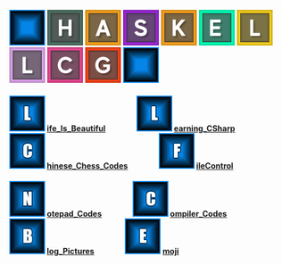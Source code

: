 ![Sperator](https://github.com/haskellcg/Blog_Pictures/blob/master/ICONS/OIK_5/OIK_5%20(73).jpg)
![H](https://github.com/haskellcg/Blog_Pictures/blob/master/ICONS/OIK_4/OIK_4%20(1).jpg)
![A](https://github.com/haskellcg/Blog_Pictures/blob/master/ICONS/OIK_4/OIK_4%20(269).jpg)
![S](https://github.com/haskellcg/Blog_Pictures/blob/master/ICONS/OIK_4/OIK_4%20(300).jpg)
![K](https://github.com/haskellcg/Blog_Pictures/blob/master/ICONS/OIK_4/OIK_4%20(143).jpg)
![E](https://github.com/haskellcg/Blog_Pictures/blob/master/ICONS/OIK_4/OIK_4%20(449).jpg)
![L](https://github.com/haskellcg/Blog_Pictures/blob/master/ICONS/OIK_4/OIK_4%20(256).jpg)
![L](https://github.com/haskellcg/Blog_Pictures/blob/master/ICONS/OIK_4/OIK_4%20(379).jpg)
![C](https://github.com/haskellcg/Blog_Pictures/blob/master/ICONS/OIK_4/OIK_4%20(120).jpg)
![G](https://github.com/haskellcg/Blog_Pictures/blob/master/ICONS/OIK_4/OIK_4%20(277).jpg)
![Sperator](https://github.com/haskellcg/Blog_Pictures/blob/master/ICONS/OIK_5/OIK_5%20(73).jpg)

#### ![L](https://github.com/haskellcg/Blog_Pictures/blob/master/ICONS/OIK_5/OIK_5%20(67).jpg) [ife_Is_Beautiful](https://github.com/haskellcg/Life_Is_Beautiful) &emsp; &emsp; &emsp; ![L](https://github.com/haskellcg/Blog_Pictures/blob/master/ICONS/OIK_5/OIK_5%20(67).jpg) [earning_CSharp](https://github.com/haskellcg/Learning_CSharp) &emsp; &emsp; &emsp; ![C](https://github.com/haskellcg/Blog_Pictures/blob/master/ICONS/OIK_5/OIK_5%20(66).jpg) [hinese_Chess_Codes](https://github.com/haskellcg/Chinese_Chess_Codes) &emsp; &emsp; &emsp; ![F](https://github.com/haskellcg/Blog_Pictures/blob/master/ICONS/OIK_5/OIK_5%20(2).jpg) [ileControl](https://github.com/haskellcg/FileControl)

#### ![N](https://github.com/haskellcg/Blog_Pictures/blob/master/ICONS/OIK_5/OIK_5%20(5).jpg) [otepad_Codes](https://github.com/haskellcg/Notepad_Codes) &emsp; &emsp; &emsp; ![C](https://github.com/haskellcg/Blog_Pictures/blob/master/ICONS/OIK_5/OIK_5%20(66).jpg) [ompiler_Codes](https://github.com/haskellcg/Compiler_Codes) &emsp;  &emsp; &emsp;![B](https://github.com/haskellcg/Blog_Pictures/blob/master/ICONS/OIK_5/OIK_5%20(30).jpg) [log_Pictures](https://github.com/haskellcg/Blog_Pictures) &emsp; &emsp; &emsp; ![E](https://github.com/haskellcg/Blog_Pictures/blob/master/ICONS/OIK_5/OIK_5%20(10).jpg) [moji](https://www.webfx.com/tools/emoji-cheat-sheet/)

